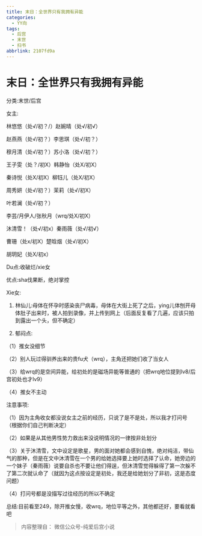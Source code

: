 ```yaml
---
title: 末日：全世界只有我拥有异能
categories:
  - YY向
tags:
  - 后宫
  - 末世
  - 扫书
abbrlink: 2107fd9a
---
```

# 末日：全世界只有我拥有异能
分类:末世/后宫

女主:

林悠悠（处√/初？/）赵婉晴（处√/初√）

赵燕燕（处√/初？）李思琪（处√/初？）

穆月清（处√/初？）苏小洛（处√/初？）

王子雯（处？/初X）韩静怡（处X/初X）

秦诗悦（处X/初X）柳钰儿（处Ⅹ/初X）

周秀妍（处√/初？）茉莉（处√/初X）

叶若澜（处√/初？）

李芸/月伊人/张秋月（wrq/处X/初X）

沐清雪！（处√/初x）秦雨薇（处√/初√）

曹珊（处x/初Ⅹ）楚晗烟（处√/初X）

胡玥妃（处X/初x）

Du点:收破烂/xie女

优点:sha伐果断，绝对掌控

Xie女:

1.  林仙儿:母体在怀孕时感染丧尸病毒，母体在大街上死了之后，ying儿体刨开母体肚子出来时，被人拍到录像，并上传到网上（后面反复看了几遍，应该只拍到露出一个头，但不确定）

2.  郁闷点:

（1）推女没细节

（2）别人玩过得驯养出来的贵fu犬（wrq），主角还把她们收了当女人

（3）给wrq的是空间异能，给初处的是磁场异能等普通的（把wrq地位提到lv8/后宫初处也才lv9）

（4）推女不主动

注意事项:

（1）因为主角收女都没说女主之前的经历，只说了是不是处，所以我才打问号
（根据你们自己判断决定）

（2）如果是从其他男性势力救出来没说明情况的一律按非处划分

（3）关于沐清雪，文中设定是歌星，男的面对她都会感到自愧，绝对纯洁，带仙气的那种，但是在文中沐清雪在一个男的给她选择要上她时选择了认命，她旁边的一个妹子（秦雨薇）说要自杀也不要让他们得逞，但沐清雪觉得躲得了第一次躲不了第二次就认命了（就因为这点按设定是初处，我还是给她划分了非初，这是态度问题）

（4）打问号都是没描写过往经历的所以不确定

总结:目前看至249，除开推女慢，收wrq，地位平等之外，其他都还好，要看就看吧


> 内容整理自： 微信公众号-纯爱后宫小说